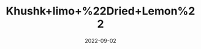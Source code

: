 ---
title: 'Khushk+limo+%22Dried+Lemon%22'
date: '2022-09-02' 
metatag: '' 
inventory: '0' 
draft: false 
# meta description 
shortDescripton: ''
description: 'Herb'
longdescription: ''
featured: True
# product Price
price: '40.0'
# Product Short Description
shortDescription: ''
productID: '62A49A0B-9F2A-ED11-9968-005056B3A416'
type: 'products'
category: 'Herb' 
thumnailproduct: 'https://aminsaddiquidawakhana.eralive.net/images/products/62A49A0B-9F2A-ED11-9968-005056B3A4161.png' 
images:
  - image: 'images/products/62A49A0B-9F2A-ED11-9968-005056B3A4161.png'  
Variants:
---